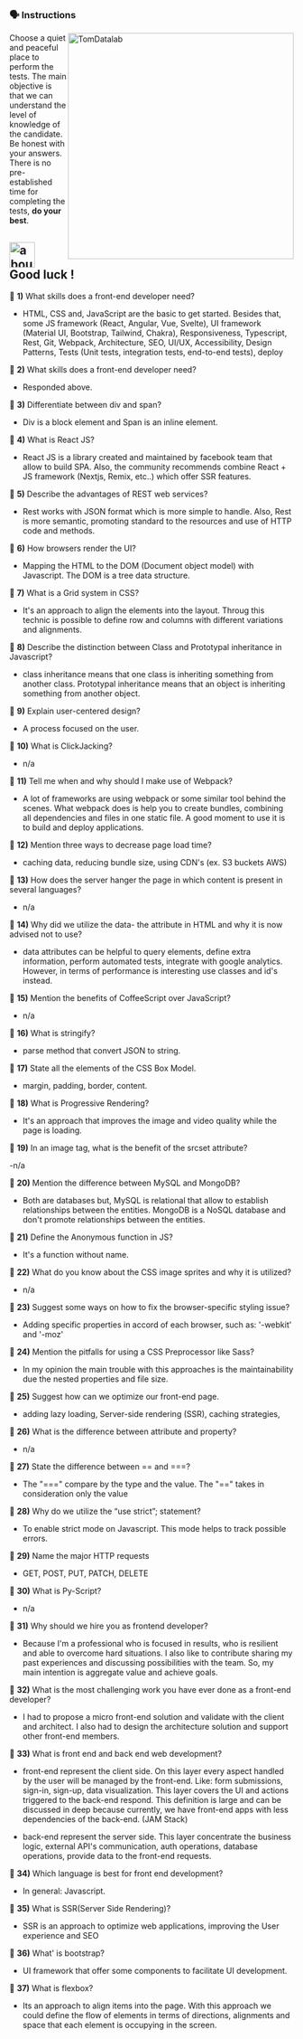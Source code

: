 ### :speaking_head: Instructions

<img src="https://raw.githubusercontent.com/MicaelliMedeiros/micaellimedeiros/master/image/computer-illustration.png" min-width="400px" max-width="400px" width="400px" align="right" alt="TomDatalab">

<p align="left"> 
  Choose a quiet and peaceful place to perform the tests. The main objective is that we can understand the level of knowledge of the candidate. Be honest with your answers. There is no pre-established time for completing the tests, <strong>do your best</strong>.<br>
</p>

## <img width="45" alt="about" src="https://raw.github.com/elizarov/elizarov/master/about.png"> Good luck !

:blue_book: <strong><b>1)</b></strong> What skills does a front-end developer need?

- HTML, CSS and, JavaScript are the basic to get started. Besides that,
  some JS framework (React, Angular, Vue, Svelte), UI framework (Material UI, Bootstrap, Tailwind, Chakra), Responsiveness, Typescript, Rest, Git, Webpack, Architecture, SEO, UI/UX, Accessibility, Design Patterns, Tests (Unit tests, integration tests, end-to-end tests), deploy

:blue_book: <strong><b>2)</b></strong> What skills does a front-end developer need?

- Responded above.

:blue_book: <strong><b>3)</b></strong> Differentiate between div and span?

- Div is a block element and Span is an inline element.

:blue_book: <strong><b>4)</b></strong> What is React JS?

- React JS is a library created and maintained by facebook team that allow to build SPA. Also, the community recommends combine React + JS framework (Nextjs, Remix, etc..) which offer SSR features.

:blue_book: <strong><b>5)</b></strong> Describe the advantages of REST web services?

- Rest works with JSON format which is more simple to handle. Also, Rest is more semantic, promoting standard to the resources and use of HTTP code and methods.

:blue_book: <strong><b>6)</b></strong> How browsers render the UI?

- Mapping the HTML to the DOM (Document object model) with Javascript.
  The DOM is a tree data structure.

:blue_book: <strong><b>7)</b></strong> What is a Grid system in CSS?

- It's an approach to align the elements into the layout. Throug this technic is possible to define row and columns with different variations and alignments.

:blue_book: <strong><b>8)</b></strong> Describe the distinction between Class and Prototypal inheritance in Javascript?

- class inheritance means that one class is inheriting something from another class. Prototypal inheritance means that an object is inheriting something from another object.

:blue_book: <strong><b>9)</b></strong> Explain user-centered design?

- A process focused on the user.

:blue_book: <strong><b>10)</b></strong> What is ClickJacking?

- n/a

:blue_book: <strong><b>11)</b></strong> Tell me when and why should I make use of Webpack?

- A lot of frameworks are using webpack or some similar tool behind the scenes. What webpack does is help you to create bundles, combining all dependencies and files in one static file. A good moment to use it is to build and deploy applications.

:blue_book: <strong><b>12)</b></strong> Mention three ways to decrease page load time?

- caching data, reducing bundle size, using CDN's (ex. S3 buckets AWS)

:blue_book: <strong><b>13)</b></strong> How does the server hanger the page in which content is present in several languages?

- n/a

:blue_book: <strong><b>14)</b></strong> Why did we utilize the data- the attribute in HTML and why it is now advised not to use?

- data attributes can be helpful to query elements, define extra information, perform automated tests, integrate with google analytics. However, in terms of performance is interesting use classes and id's instead.

:blue_book: <strong><b>15)</b></strong> Mention the benefits of CoffeeScript over JavaScript?

- n/a

:blue_book: <strong><b>16)</b></strong> What is stringify?

- parse method that convert JSON to string.

:blue_book: <strong><b>17)</b></strong> State all the elements of the CSS Box Model.

- margin, padding, border, content.

:blue_book: <strong><b>18)</b></strong> What is Progressive Rendering?

- It's an approach that improves the image and video quality while the page is loading.

:blue_book: <strong><b>19)</b></strong> In an image tag, what is the benefit of the srcset attribute?

-n/a

:blue_book: <strong><b>20)</b></strong> Mention the difference between MySQL and MongoDB?

- Both are databases but, MySQL is relational that allow to establish relationships between the entities. MongoDB is a NoSQL database and don't promote relationships between the entities.

:blue_book: <strong><b>21)</b></strong> Define the Anonymous function in JS?

- It's a function without name.

:blue_book: <strong><b>22)</b></strong> What do you know about the CSS image sprites and why it is utilized?

- n/a

:blue_book: <strong><b>23)</b></strong> Suggest some ways on how to fix the browser-specific styling issue?

- Adding specific properties in accord of each browser, such as: '-webkit' and '-moz'

:blue_book: <strong><b>24)</b></strong> Mention the pitfalls for using a CSS Preprocessor like Sass?

- In my opinion the main trouble with this approaches is the maintainability due the nested properties and file size.

:blue_book: <strong><b>25)</b></strong> Suggest how can we optimize our front-end page.

- adding lazy loading, Server-side rendering (SSR), caching strategies,

:blue_book: <strong><b>26)</b></strong> What is the difference between attribute and property?

- n/a

:blue_book: <strong><b>27)</b></strong> State the difference between == and ===?

- The "===" compare by the type and the value. The "==" takes in consideration only the value

:blue_book: <strong><b>28)</b></strong> Why do we utilize the “use strict”; statement?

- To enable strict mode on Javascript. This mode helps to track possible errors.

:blue_book: <strong><b>29)</b></strong> Name the major HTTP requests

- GET, POST, PUT, PATCH, DELETE

:blue_book: <strong><b>30)</b></strong> What is Py-Script?

- n/a

:blue_book: <strong><b>31)</b></strong> Why should we hire you as frontend developer?

- Because I'm a professional who is focused in results, who is resilient and able to overcome hard situations. I also like to contribute sharing my past experiences and discussing possibilities with the team. So, my main intention is aggregate value and achieve goals.

:blue_book: <strong><b>32)</b></strong> What is the most challenging work you have ever done as a front-end developer?

- I had to propose a micro front-end solution and validate with the client and architect. I also had to design the architecture solution and support other front-end members.

:blue_book: <strong><b>33)</b></strong> What is front end and back end web development?

- front-end represent the client side. On this layer every aspect handled by the user will be managed by the front-end. Like: form submissions, sign-in, sign-up, data visualization. This layer covers the UI and actions triggered to the back-end respond. This definition is large and can be discussed in deep because currently, we have front-end apps with less dependencies of the back-end. (JAM Stack)

- back-end represent the server side. This layer concentrate the business logic, external API's communication, auth operations, database operations, provide data to the front-end requests.

:blue_book: <strong><b>34)</b></strong> Which language is best for front end development?

- In general: Javascript.

:blue_book: <strong><b>35)</b></strong> What is SSR(Server Side Rendering)?

- SSR is an approach to optimize web applications, improving the User experience and SEO

:blue_book: <strong><b>36)</b></strong> What' is bootstrap?

- UI framework that offer some components to facilitate UI development.

:blue_book: <strong><b>37)</b></strong> What is flexbox?

- Its an approach to align items into the page. With this approach we could define the flow of elements in terms of directions, alignments and space that each element is occupying in the screen.
